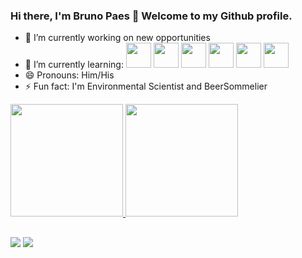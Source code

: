 ### Hi there, I'm Bruno Paes 👋 Welcome to my Github profile.


- 🔭 I’m currently working on new opportunities
- 🌱 I’m currently learning:
<img src="https://cdn.jsdelivr.net/gh/devicons/devicon/icons/python/python-original-wordmark.svg" width="40" height="40"/> <img src="https://cdn.jsdelivr.net/gh/devicons/devicon/icons/java/java-original-wordmark.svg" width="40" height="40"/> <img src="https://cdn.jsdelivr.net/gh/devicons/devicon/icons/javascript/javascript-original.svg" width="40" height="40"/> <img src="https://cdn.jsdelivr.net/gh/devicons/devicon/icons/mysql/mysql-original-wordmark.svg" width="40" height="40"/> <img src="https://cdn.jsdelivr.net/gh/devicons/devicon/icons/kubernetes/kubernetes-plain-wordmark.svg" width="40" height="40"/> <img src="https://cdn.jsdelivr.net/gh/devicons/devicon/icons/react/react-original-wordmark.svg" width="40" height="40"/>
- 😄 Pronouns: Him/His
- ⚡ Fun fact: I'm Environmental Scientist and BeerSommelier

<div>
  <a href="https://github.com/paesbruno">
  <img height="180em" src="https://github-readme-stats.vercel.app/api/top-langs/?username=paesbruno&layout=compact&langs_count=7&theme=dracula"/>
  <img height="180em" src="https://github-readme-stats.vercel.app/api?username=paesbruno&show_icons=true&theme=dark&include_all_commits=true&count_private=true"/>
<div>

 ##
 
<div> 
  <a href = "mailto: paes.bruno@gmail.com"><img src="https://img.shields.io/badge/-Gmail-%23333?style=for-the-badge&logo=gmail&logoColor=white" target="_blank"></a>
  <a href="https://linkedin.com/in/brunopaes" target="_blank"><img src="https://img.shields.io/badge/-LinkedIn-%230077B5?style=for-the-badge&logo=linkedin&logoColor=white" target="_blank"></a> 
 <div> 
